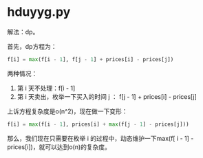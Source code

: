 # hduyyg.py

解法：dp。

首先，dp方程为：

~~~ python
f[i] = max(f[i - 1], f[j - 1] + prices[i] - prices[j])
~~~

两种情况：

1. 第 i 天不处理：f[i - 1]
2. 第 i 天卖出，枚举一下买入的时间 j ： f[j - 1] + prices[i] - prices[j]

上诉方程复杂度是o(n^2)，现在做一下变形：

~~~ python
f[i] = max(f[i - 1], prices[i] + max(f[j - 1] - prices[j]))
~~~

那么，我们现在只需要在枚举 i 的过程中，动态维护一下max(f[ i - 1] - prices[i])，就可以达到o(n)的复杂度。